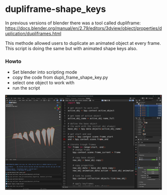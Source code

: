 # dupliframe-shape_keys
In previous versions of blender there was a tool called dupliframe:
https://docs.blender.org/manual/en/2.79/editors/3dview/object/properties/duplication/dupliframes.html

This methode allowed users to duplicate an animated object at every frame. This script is doing the same but with animated shape keys also.

### Howto
* Set blender into scripting mode
* copy the code from dupli_frame_shape_key.py
* select one object to work with
* run the script

![Alt text](https://raw.githubusercontent.com/bewegende-Architektur/dupliframe-shape_keys/main/dupli_frame_shape_keys.png)
